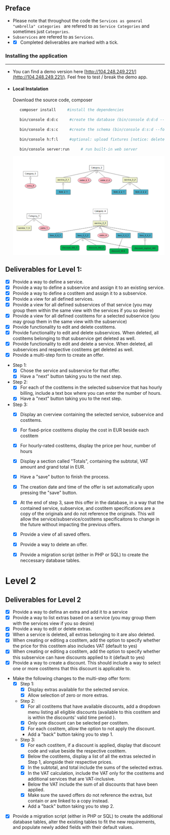 ## Preface
- Please note that throughout the code the `Services as general "umbrella" categories ` are refered 
to as `Service Categories` and sometimes just `Categories`.
- `Subservices` are refered to as `Services`.
- - [x] Completed deliverables are marked with a tick.

### Installing the application
___
- You can find a demo version here [http://104.248.249.221/](http://104.248.249.221/). Feel free to test / break the demo app.

* #### Local Instalation
    Download the source code, composer
    ```sh
       composer install     #install the dependencies
     ```  
    ```sh
       bin/console d:d:c     #create the database (bin/console d:d:d --force #to drop the database)
     ```  
    ```sh
       bin/console d:s:c     #create the schema (bin/console d:s:d --force #to drop the schema)
     ```  
    ```sh
       bin/console h:f:l     #optional: upload fixtures [notice: deletes current data]
     ```  
    ```sh
       bin/console server:run     # run built-in web server
     ```  
  
     ![fixtures](https://github.com/gliderShip/bwss/blob/Level_2/web/fixtures.png)




Deliverables for Level 1:
-------------------------

- [x] Provide a way to define a service.
- [x] Provide a way to define a subservice and assign it to an existing service.
- [x] Provide a way to define a costitem and assign it to a subservice.
- [x] Provide a view for all defined services.
- [x] Provide a view for all defined subservices of that service (you may group them within the same view with the services if you so desire)
- [x] Provide a view for all defined costitems for a selected subservice (you may group them in the same view with the subservice)
- [x] Provide functionality to edit and delete costitems.
- [x] Provide functionality to edit and delete subservices. When deleted, all costitems belonging to that subservice get deleted as well.
- [x] Provide functionality to edit and delete a service. When deleted, all subservices and respective costitems get deleted as well.
- [x] Provide a multi-step form to create an offer.
- Step 1: 
    - [x] Chose the service and subservice for that offer.
    - [x] Have a "next" button taking you to the next step.
- Step 2: 
    - [x] For each of the costitems in the selected subservice that has hourly billing, include a text box where you can enter the number of hours.
    - [x] Have a "next" button taking you to the next step.
- Step 3: 
    - [x] Display an cverview containing the selected service, subservice and costitems.
    - [x] For fixed-price costitems display the cost in EUR beside each costitem
    - [x] For hourly-rated costitems, display the price per hour, number of hours
    - [x] Display a section called "Totals", containing the subtotal, VAT amount and grand total in EUR.
    - [x] Have a "save" button to finish the process.
    - [x] The creation date and time of the offer is set automatically upon pressing the "save" button.
    - [x] At the end of step 3, save this offer in the database, in a way that the contained service, subservice, and costitem specifications are a copy of the originals and do not reference the originals. This will allow the service/subservice/costitems specificaitons to change in the future without impacting the previous offers.
    
    - [x] Provide a view of all saved offers.
    - [x] Provide a way to delete an offer.
    - [x] Provide a migration script (either in PHP or SQL) to create the neccessary database tables.

Level 2
=======


Deliverables for Level 2
------------------------

- [x] Provide a way to defina an extra and add it to a service
- [x] Provide a way to list extras based on a service (you may group them with the services view if you so desire)
- [x] Provide a way to edit or delete extras.
- [x] When a service is deleted, all extras belonging to it are also deleted.
- [x] When creating or editing a costitem, add the option to specify whether the price for this costitem also includes VAT (default to yes)
- [x] When creating or editing a costitem, add the option to specify whether this subservice can have discounts applied to it (default to yes)
- [x] Provide a way to create a discount. This should include a way to select one or more costitems that this discount is applicable to.
- Make the following changes to the multi-step offer form:
   - [x] Step 1: 
     - [x] Display extras available for the selected service.
     - [x] Allow selection of zero or more extras.
   - Step 2: 
     - [x] For all costitems that have available discounts, add a dropdown menu listing all eligible discounts (available to this costitem and is within the discounts' valid time period ).
     - [x] Only one discount can be selected per costitem.
     - [x] For each costitem, allow the option to not apply the discount.
     - Add a "back" button taking you to step 1.
   - Step 3: 
     - [x] For each costitem, if a discount is applied, display that discount code and value beside the respective costitem.
     - [x] Below the costitems, display a list of all the extras selected in Step 1, alongside their respective prices.
     - [x] In the subtotal, and total include the sums of the selected extras.
     - [x] In the VAT calculation, include the VAT only for the costitems and additional services that are VAT-inclusive.
     - Below the VAT include the sum of all discounts that have been applied.
     - [x] Make sure the saved offers do not reference the extras, but contain or are linked to a copy instead.
     - Add a "back" button taking you to step 2.
- [x] Provide a migration script (either in PHP or SQL) to create the additional database tables, alter the existing tables to fit the new requirements, and populate newly added fields with their default values.
